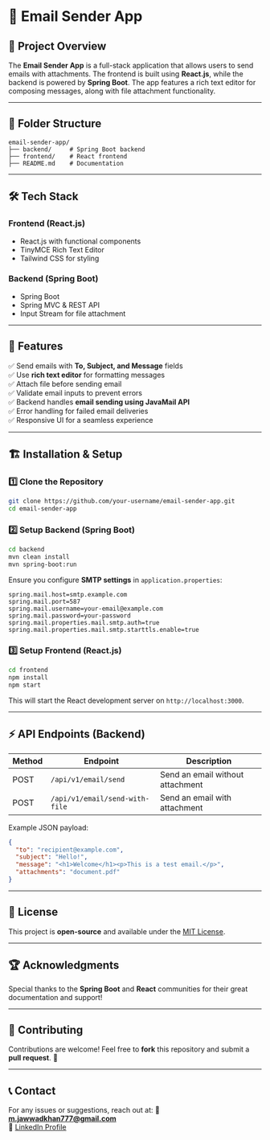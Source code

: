 # 📧 Email Sender App

## 🚀 Project Overview
The **Email Sender App** is a full-stack application that allows users to send emails with attachments. The frontend is built using **React.js**, while the backend is powered by **Spring Boot**. The app features a rich text editor for composing messages, along with file attachment functionality.

---

## 📂 Folder Structure
```
email-sender-app/
├── backend/     # Spring Boot backend
├── frontend/    # React frontend
├── README.md    # Documentation
```

---

## 🛠️ Tech Stack
### **Frontend (React.js)**
- React.js with functional components
- TinyMCE Rich Text Editor
- Tailwind CSS for styling

### **Backend (Spring Boot)**
- Spring Boot
- Spring MVC & REST API
- Input Stream for file attachment

---

## 🎯 Features
✅ Send emails with **To, Subject, and Message** fields  
✅ Use **rich text editor** for formatting messages  
✅ Attach file before sending email  
✅ Validate email inputs to prevent errors  
✅ Backend handles **email sending using JavaMail API**  
✅ Error handling for failed email deliveries  
✅ Responsive UI for a seamless experience  

---

## 🏗️ Installation & Setup
### **1️⃣ Clone the Repository**
```bash
git clone https://github.com/your-username/email-sender-app.git
cd email-sender-app
```

### **2️⃣ Setup Backend (Spring Boot)**
```bash
cd backend
mvn clean install
mvn spring-boot:run
```

Ensure you configure **SMTP settings** in `application.properties`:
```properties
spring.mail.host=smtp.example.com
spring.mail.port=587
spring.mail.username=your-email@example.com
spring.mail.password=your-password
spring.mail.properties.mail.smtp.auth=true
spring.mail.properties.mail.smtp.starttls.enable=true
```

### **3️⃣ Setup Frontend (React.js)**
```bash
cd frontend
npm install
npm start
```

This will start the React development server on `http://localhost:3000`.

---

## ⚡ API Endpoints (Backend)
| Method | Endpoint | Description |
|--------|----------|-------------|
| POST   | `/api/v1/email/send` | Send an email without attachment |
| POST   | `/api/v1/email/send-with-file` | Send an email with attachment |

Example JSON payload:
```json
{
  "to": "recipient@example.com",
  "subject": "Hello!",
  "message": "<h1>Welcome</h1><p>This is a test email.</p>",
  "attachments": "document.pdf"
}
```

---

## 📜 License
This project is **open-source** and available under the [MIT License](LICENSE).

---

## 🏆 Acknowledgments
Special thanks to the **Spring Boot** and **React** communities for their great documentation and support!

---

## 🤝 Contributing
Contributions are welcome! Feel free to **fork** this repository and submit a **pull request**. 🙌

---

## 📞 Contact
For any issues or suggestions, reach out at:
📧 **m.jawwadkhan777@gmail.com**  
🔗 [LinkedIn Profile](https://www.linkedin.com/in/jawwadkhan777/)
